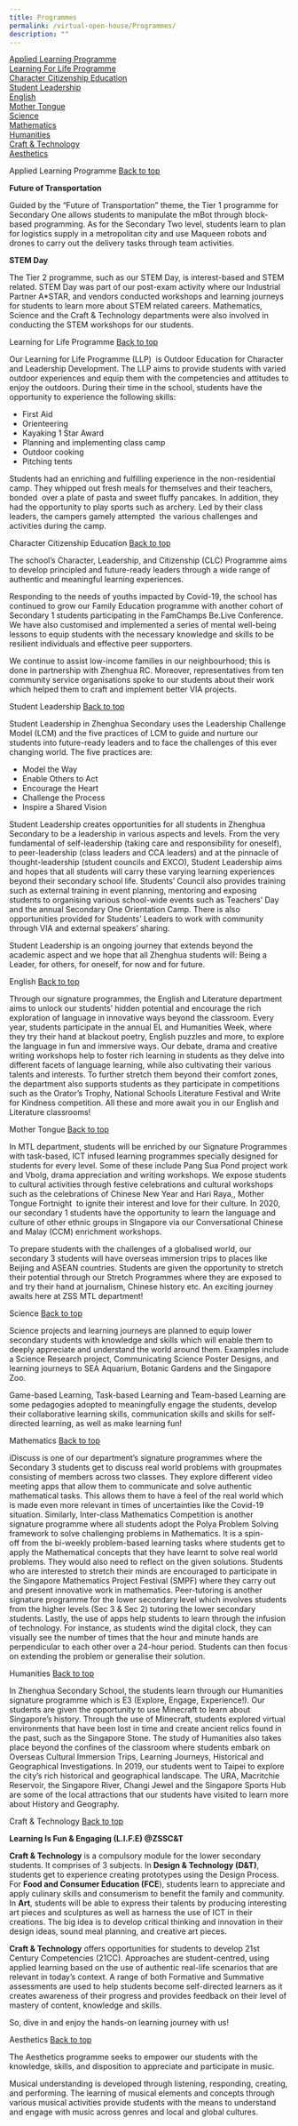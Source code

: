 ```yaml
---
title: Programmes
permalink: /virtual-open-house/Programmes/
description: ""
---
```

<a name="Backtotop"></a>

[Applied Learning Programme](#AppliedLearningProgramme)  
[Learning For Life Programme](#LearningforLifeProgramme)  
[Character Citizenship Education](#CharacterCitizenshipEducation)  
[Student Leadership](#StudentLeadership)  
[English](#English)  
[Mother Tongue](#MotherTongue)  
[Science](#Science)  
[Mathematics](#Mathematics)  
[Humanities](#Humanities)  
[Craft & Technology](#Craft&Technology)  
[Aesthetics](#Aesthetics)  


<a name="AppliedLearningProgramme"></a>Applied Learning Programme  [Back to top](#Backtotop)

**Future of Transportation**

Guided by the “Future of Transportation” theme, the Tier 1 programme for Secondary One allows students to manipulate the mBot through block-based programming. As for the Secondary Two level, students learn to plan for logistics supply in a metropolitan city and use Maqueen robots and drones to carry out the delivery tasks through team activities. 

**STEM Day** 

The Tier 2 programme, such as our STEM Day, is interest-based and STEM related. STEM Day was part of our post-exam activity where our Industrial Partner A\*STAR, and vendors conducted workshops and learning journeys for students to learn more about STEM related careers. Mathematics, Science and the Craft & Technology departments were also involved in conducting the STEM workshops for our students.

<a name="LearningforLifeProgramme"></a>Learning for Life Programme  [Back to top](#Backtotop)

Our Learning for Life Programme (LLP)  is Outdoor Education for Character and Leadership Development. The LLP aims to provide students with varied outdoor experiences and equip them with the competencies and attitudes to enjoy the outdoors. During their time in the school, students have the opportunity to experience the following skills:

*   First Aid 
*   Orienteering 
*   Kayaking 1 Star Award
*   Planning and implementing class camp
*   Outdoor cooking
*   Pitching tents 

Students had an enriching and fulfilling experience in the non-residential camp. They whipped out fresh meals for themselves and their teachers, bonded  over a plate of pasta and sweet fluffy pancakes. In addition, they had the opportunity to play sports such as archery. Led by their class leaders, the campers gamely attempted  the various challenges and activities during the camp.

<a name="CharacterCitizenshipEducation"></a>Character Citizenship Education [Back to top](#Backtotop)

The school’s Character, Leadership, and Citizenship (CLC) Programme aims to develop principled and future-ready leaders through a wide range of authentic and meaningful learning experiences.

Responding to the needs of youths impacted by Covid-19, the school has continued to grow our Family Education programme with another cohort of Secondary 1 students participating in the FamChamps Be.Live Conference. We have also customised and implemented a series of mental well-being lessons to equip students with the necessary knowledge and skills to be resilient individuals and effective peer supporters. 

We continue to assist low-income families in our neighbourhood; this is done in partnership with Zhenghua RC. Moreover, representatives from ten community service organisations spoke to our students about their work which helped them to craft and implement better VIA projects.

<a name="StudentLeadership"></a>Student Leadership  [Back to top](#Backtotop)

Student Leadership in Zhenghua Secondary uses the Leadership Challenge Model (LCM) and the five practices of LCM to guide and nurture our students into future-ready leaders and to face the challenges of this ever changing world. The five practices are:

*   Model the Way
*   Enable Others to Act
*   Encourage the Heart
*   Challenge the Process
*   Inspire a Shared Vision

Student Leadership creates opportunities for all students in Zhenghua Secondary to be a leadership in various aspects and levels. From the very fundamental of self-leadership (taking care and responsibility for oneself), to peer-leadership (class leaders and CCA leaders) and at the pinnacle of thought-leadership (student councils and EXCO), Student Leadership aims and hopes that all students will carry these varying learning experiences beyond their secondary school life. Students’ Council also provides training such as external training in event planning, mentoring and exposing students to organising various school-wide events such as Teachers’ Day and the annual Secondary One Orientation Camp. There is also opportunities provided for Students’ Leaders to work with community through VIA and external speakers’ sharing.

Student Leadership is an ongoing journey that extends beyond the academic aspect and we hope that all Zhenghua students will: Being a Leader, for others, for oneself, for now and for future.

<a name="English"></a>English  [Back to top](#Backtotop)

Through our signature programmes, the English and Literature department aims to unlock our students’ hidden potential and encourage the rich exploration of language in innovative ways beyond the classroom. Every year, students participate in the annual EL and Humanities Week, where they try their hand at blackout poetry, English puzzles and more, to explore the language in fun and immersive ways. Our debate, drama and creative writing workshops help to foster rich learning in students as they delve into different facets of language learning, while also cultivating their various talents and interests. To further stretch them beyond their comfort zones, the department also supports students as they participate in competitions such as the Orator’s Trophy, National Schools Literature Festival and Write for Kindness competition. All these and more await you in our English and Literature classrooms!

<a name="MotherTongue"></a>Mother Tongue  [Back to top](#Backtotop)

In MTL department, students will be enriched by our Signature Programmes with task-based, ICT infused learning programmes specially designed for students for every level. Some of these include Pang Sua Pond project work and Vbolg, drama appreciation and writing workshops. We expose students to cultural activities through festive celebrations and cultural workshops such as the celebrations of Chinese New Year and Hari Raya,, Mother Tongue Fortnight  to ignite their interest and love for their culture. In 2020, our secondary 1 students have the opportunity to learn the language and culture of other ethnic groups in SIngapore via our Conversational Chinese and Malay (CCM) enrichment workshops. 

To prepare students with the challenges of a globalised world, our secondary 3 students will have overseas immersion trips to places like Beijing and ASEAN countries. Students are given the opportunity to stretch their potential through our Stretch Programmes where they are exposed to and try their hand at journalism, Chinese history etc. An exciting journey awaits here at ZSS MTL department!

<a name="Science"></a>Science  [Back to top](#Backtotop)

Science projects and learning journeys are planned to equip lower secondary students with knowledge and skills which will enable them to deeply appreciate and understand the world around them. Examples include a Science Research project, Communicating Science Poster Designs, and learning journeys to SEA Aquarium, Botanic Gardens and the Singapore Zoo.

Game-based Learning, Task-based Learning and Team-based Learning are some pedagogies adopted to meaningfully engage the students, develop their collaborative learning skills, communication skills and skills for self-directed learning, as well as make learning fun!

<a name="Mathematics"></a>Mathematics  [Back to top](#Backtotop)

iDiscuss is one of our department’s signature programmes where the Secondary 3 students get to discuss real world problems with groupmates consisting of members across two classes. They explore different video meeting apps that allow them to communicate and solve authentic mathematical tasks. This allows them to have a feel of the real world which is made even more relevant in times of uncertainties like the Covid-19 situation. Similarly, Inter-class Mathematics Competition is another signature programme where all students adopt the Polya Problem Solving framework to solve challenging problems in Mathematics. It is a spin-off from the bi-weekly problem-based learning tasks where students get to apply the Mathematical concepts that they have learnt to solve real world problems. They would also need to reflect on the given solutions. Students who are interested to stretch their minds are encouraged to participate in the Singapore Mathematics Project Festival (SMPF) where they carry out and present innovative work in mathematics. Peer-tutoring is another signature programme for the lower secondary level which involves students from the higher levels (Sec 3 & Sec 2) tutoring the lower secondary students. Lastly, the use of apps help students to learn through the infusion of technology. For instance, as students wind the digital clock, they can visually see the number of times that the hour and minute hands are perpendicular to each other over a 24-hour period. Students can then focus on extending the problem or generalise their solution.

<a name="Humanities"></a>Humanities  [Back to top](#Backtotop)

In Zhenghua Secondary School, the students learn through our Humanities signature programme which is E3 (Explore, Engage, Experience!). Our students are given the opportunity to use Minecraft to learn about Singapore’s history. Through the use of Minecraft, students explored virtual environments that have been lost in time and create ancient relics found in the past, such as the Singapore Stone. The study of Humanities also takes place beyond the confines of the classroom where students embark on Overseas Cultural Immersion Trips, Learning Journeys, Historical and Geographical Investigations. In 2019, our students went to Taipei to explore the city’s rich historical and geographical landscape. The URA, Macritchie Reservoir, the Singapore River, Changi Jewel and the Singapore Sports Hub are some of the local attractions that our students have visited to learn more about History and Geography.

<a name="Craft&Technology"></a>Craft & Technology  [Back to top](#Backtotop)

**Learning Is Fun & Engaging (L.I.F.E) @ZSSC&T**

**Craft & Technology** is a compulsory module for the lower secondary students. It comprises of 3 subjects. In **Design & Technology (D&T)**, students get to experience creating prototypes using the Design Process. For **Food and Consumer Education (FCE**), students learn to appreciate and apply culinary skills and consumerism to benefit the family and community. In **Art**, students will be able to express their talents by producing interesting art pieces and sculptures as well as harness the use of ICT in their creations. The big idea is to develop critical thinking and innovation in their design ideas, sound meal planning, and creative art pieces.

**Craft & Technology** offers opportunities for students to develop 21st Century Competencies (21CC). Approaches are student-centred, using applied learning based on the use of authentic real-life scenarios that are relevant in today’s context. A range of both Formative and Summative assessments are used to help students become self-directed learners as it creates awareness of their progress and provides feedback on their level of mastery of content, knowledge and skills.

So, dive in and enjoy the hands-on learning journey with us!

<a name="Aesthetics"></a>Aesthetics  [Back to top](#Backtotop)

The Aesthetics programme seeks to empower our students with the knowledge, skills, and disposition to appreciate and participate in music. 

Musical understanding is developed through listening, responding, creating, and performing. The learning of musical elements and concepts through various musical activities provide students with the means to understand and engage with music across genres and local and global cultures.